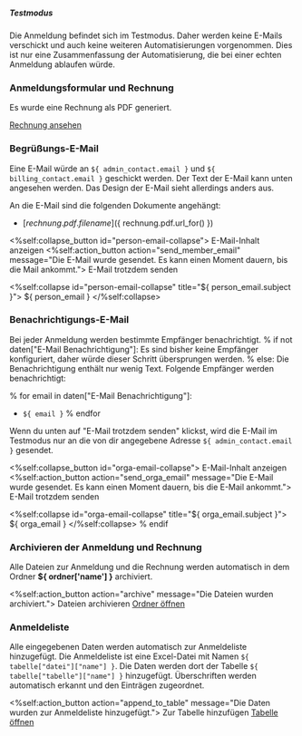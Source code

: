 <div class="alert alert-info" role="alert">
  <h5 class="alert-heading">Testmodus</h5>

  Die Anmeldung befindet sich im Testmodus. Daher werden keine E-Mails
  verschickt und auch keine weiteren Automatisierungen vorgenommen. Dies ist nur
  eine Zusammenfassung der Automatisierung, die bei einer echten Anmeldung
  ablaufen würde.
</div>

### Anmeldungsformular und Rechnung

Es wurde eine Rechnung als PDF generiert.

<p>
  <a href="${ rechnung.pdf.url_for() }"
    target="_blank"
    class="btn btn-primary btn-sm">
      Rechnung ansehen
  </a>
</p>

### Begrüßungs-E-Mail
Eine E-Mail würde an `${ admin_contact.email }` und `${ billing_contact.email }`
geschickt werden. Der Text der E-Mail kann unten angesehen werden. Das Design
der E-Mail sieht allerdings anders aus.

An die E-Mail sind die folgenden Dokumente angehängt:

- [${ rechnung.pdf.filename }](${ rechnung.pdf.url_for() })

<p>
  <%self:collapse_button id="person-email-collapse">
    E-Mail-Inhalt anzeigen
  </%self:collapse_button>
  <%self:action_button action="send_member_email"
                       message="Die E-Mail wurde gesendet. Es kann einen Moment dauern, bis die Mail ankommt.">
    E-Mail trotzdem senden
  </%self:action_button>
</p>

<%self:collapse id="person-email-collapse" title="${ person_email.subject }">
  ${ person_email }
</%self:collapse>

### Benachrichtigungs-E-Mail
Bei jeder Anmeldung werden bestimmte Empfänger benachrichtigt.
% if not daten["E-Mail Benachrichtigung"]:
Es sind bisher keine Empfänger konfiguriert, daher würde dieser Schritt
übersprungen werden.
% else:
Die Benachrichtigung enthält nur wenig Text. Folgende Empfänger werden benachrichtigt:

% for email in daten["E-Mail Benachrichtigung"]:
  - `${ email }`
% endfor

Wenn du unten auf "E-Mail trotzdem senden" klickst, wird die E-Mail im Testmodus
nur an die von dir angegebene Adresse `${ admin_contact.email }` gesendet.

<p>
  <%self:collapse_button id="orga-email-collapse">
    E-Mail-Inhalt anzeigen
  </%self:collapse_button>
  <%self:action_button action="send_orga_email"
                       message="Die E-Mail wurde gesendet. Es kann einen Moment dauern, bis die E-Mail ankommt.">
    E-Mail trotzdem senden
  </%self:action_button>
</p>

<%self:collapse id="orga-email-collapse" title="${ orga_email.subject }">
  ${ orga_email }
</%self:collapse>
% endif

### Archivieren der Anmeldung und Rechnung
Alle Dateien zur Anmeldung und die Rechnung werden automatisch in dem Ordner
**${ ordner['name'] }** archiviert.

<p>
  <%self:action_button action="archive"
                       message="Die Dateien wurden archiviert.">
    Dateien archivieren
  </%self:action_button>
  <a class="btn btn-secondary btn-sm"
     target="_blank"
     href="${ ordner['webUrl'] }">Ordner öffnen</a>
</p>

### Anmeldeliste
Alle eingegebenen Daten werden automatisch zur Anmeldeliste hinzugefügt. Die
Anmeldeliste ist eine Excel-Datei mit Namen
`${ tabelle["datei"]["name"] }`. Die Daten werden dort der Tabelle
`${ tabelle["tabelle"]["name"] }` hinzugefügt. Überschriften werden
automatisch erkannt und den Einträgen zugeordnet.

<p>
  <%self:action_button action="append_to_table"
                       message="Die Daten wurden zur Anmeldeliste hinzugefügt.">
    Zur Tabelle hinzufügen
  </%self:action_button>
  <a class="btn btn-secondary btn-sm"
     target="_blank"
     href="${ tabelle['datei']['webUrl'] }">Tabelle öffnen</a>
</p>
